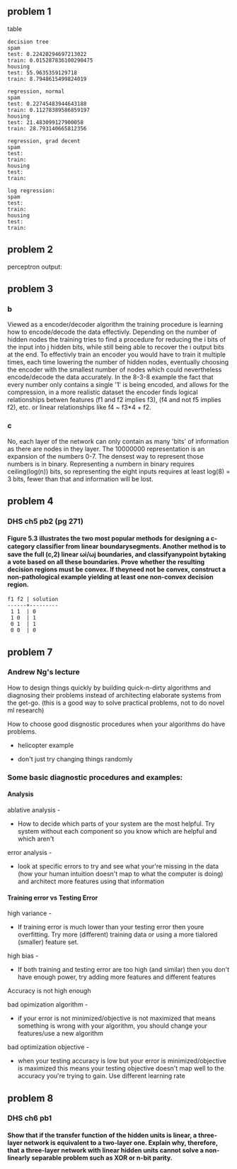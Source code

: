 ## problem 1

table

    decision tree
    spam
    test: 0.22420294697213022
    train: 0.015287836100290475
    housing
    test: 55.9635359129718
    train: 8.7948615499824019

    regression, normal
    spam
    test: 0.22745483944643188
    train: 0.11278389586859197
    housing
    test: 21.483099127900058
    train: 28.793140665812356

    regression, grad decent
    spam
    test:
    train:
    housing
    test:
    train:

    log regression:
    spam
    test:
    train:
    housing
    test:
    train:


## problem 2

perceptron output:


## problem 3

### b

Viewed as a encoder/decoder algorithm the training procedure is learning how to encode/decode the data effectivly. Depending on the number of hidden nodes the training tries to find a procedure for reducing the i bits of the input into j hidden bits, while still being able to recover the i output bits at the end. To effectivly train an encoder you would have to train it multiple times, each time lowering the number of hidden nodes, eventually choosing the encoder with the smallest number of nodes which could nevertheless encode/decode the data accurately. In the 8-3-8 example the fact that every number only contains a single '1' is being encoded, and allows for the compression, in a more realistic dataset the encoder finds logical relationships betwen features (f1 and f2 implies f3), (f4 and not f5 implies f2), etc. or linear relationships like f4 ~ f3*4 + f2.

### c

No, each layer of the network can only contain as many 'bits' of information as there are nodes in they layer. The 10000000 representation is an expansion of the numbers 0-7. The densest way to represent those numbers is in binary. Representing a numbern in binary requires ceiling(log(n)) bits, so representing the eight inputs requires at least log(8) = 3 bits, fewer than that and information will be lost.


## problem 4

### DHS ch5 pb2 (pg 271)

#### Figure 5.3 illustrates the two most popular methods for designing a c-category classiﬁer from linear boundarysegments. Another method is to save the full (c,2) linear ωi/ωj boundaries, and classifyanypoint bytaking a vote based on all these boundaries. Prove whether the resulting decision regions must be convex. If theyneed not be convex, construct a non-pathological example yielding at least one non-convex decision region.

    f1 f2 | solution
    ------+---------
     1 1  | 0
     1 0  | 1
     0 1  | 1
     0 0  | 0


## problem 7

### Andrew Ng's lecture

How to design things quickly by building quick-n-dirty algorithms and diagnosing their problems instead of architecting elaborate systems from the get-go. (this is a good way to solve practical problems, not to do novel ml research)

How to choose good disgnostic procedures when your algorithms do have problems.

* helicopter example

* don't just try changing things randomly

### Some basic diagnostic procedures and examples:

#### Analysis

ablative analysis -

* How to decide which parts of your system are the most helpful. Try system without each component so you know which are helpful and which aren't

error analysis -

* look at specific errors to try and see what your're missing in the data (how your human intuition doesn't map to what the computer is doing) and architect more features using that information

#### Training error vs Testing Error

high variance -

* If training error is much lower than your testing error then youre overfitting. Try more (different) training data or using a more tialored (smaller) feature set.

high bias -

* If both training and testing error are too high (and similar) then you don't have enough power, try adding more features and different features

Accuracy is not high enough

bad opimization algorithm -

* if your error is not minimized/objective is not maximized that means something is wrong with your algorithm, you should change your features/use a new algorithm

bad optimization objective -

* when your testing accuracy is low but your error is minimized/objective is maximized this means your testing objective doesn't map well to the accuracy you're trying to gain. Use different learning rate



## problem 8

### DHS ch6 pb1

#### Show that if the transfer function of the hidden units is linear, a three-layer network is equivalent to a two-layer one. Explain why, therefore, that a three-layer network with linear hidden units cannot solve a non-linearly separable problem such as XOR or n-bit parity.

